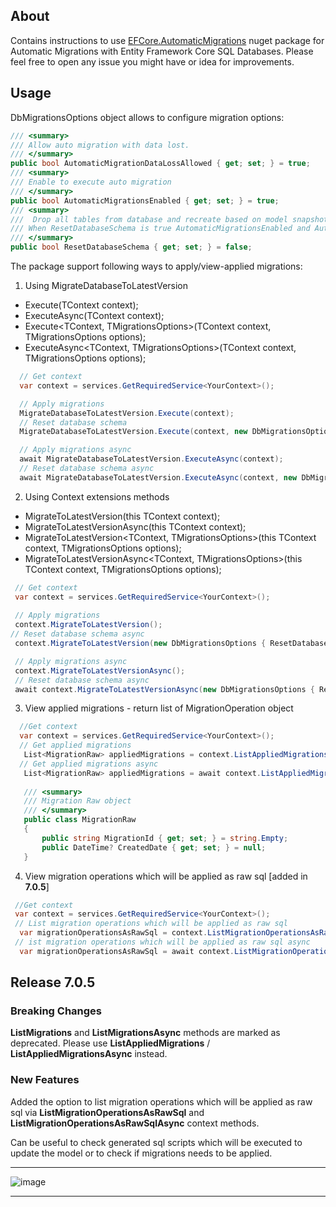 <!-- GETTING STARTED -->
## About

Contains instructions to use [EFCore.AutomaticMigrations](https://www.nuget.org/packages/EFCore.AutomaticMigrations/) nuget package for Automatic Migrations with Entity Framework Core SQL Databases. Please feel free to open any issue you might have or idea for improvements.

<!-- USAGE EXAMPLES -->
## Usage

DbMigrationsOptions object allows to configure migration options:
  ```cs
/// <summary>
/// Allow auto migration with data lost. 
/// </summary>
public bool AutomaticMigrationDataLossAllowed { get; set; } = true;
/// <summary>
/// Enable to execute auto migration
/// </summary>
public bool AutomaticMigrationsEnabled { get; set; } = true;
/// <summary>
///  Drop all tables from database and recreate based on model snapshot. Useful in scenarios when the data is transient and can be dropped when the schema changes. For example during prototyping, in tests, or for local caches
/// When ResetDatabaseSchema is true AutomaticMigrationsEnabled and AutomaticMigrationDataLossAllowed are set to true
/// </summary>
public bool ResetDatabaseSchema { get; set; } = false;
  ``` 
The package support following ways to apply/view-applied migrations:

1. Using MigrateDatabaseToLatestVersion

* Execute<TContext>(TContext context);
* ExecuteAsync<TContext>(TContext context);
* Execute<TContext, TMigrationsOptions>(TContext context, TMigrationsOptions options);
* ExecuteAsync<TContext, TMigrationsOptions>(TContext context, TMigrationsOptions options);

 ```cs
   // Get context
   var context = services.GetRequiredService<YourContext>();  

   // Apply migrations
   MigrateDatabaseToLatestVersion.Execute(context);
   // Reset database schema
   MigrateDatabaseToLatestVersion.Execute(context, new DbMigrationsOptions { ResetDatabaseSchema = true });

   // Apply migrations async
   await MigrateDatabaseToLatestVersion.ExecuteAsync(context);
   // Reset database schema async
   await MigrateDatabaseToLatestVersion.ExecuteAsync(context, new DbMigrationsOptions { ResetDatabaseSchema = true });
 ``` 

2. Using Context extensions methods

* MigrateToLatestVersion<TContext>(this TContext context);
* MigrateToLatestVersionAsync<TContext>(this TContext context);
* MigrateToLatestVersion<TContext, TMigrationsOptions>(this TContext context, TMigrationsOptions options);
* MigrateToLatestVersionAsync<TContext, TMigrationsOptions>(this TContext context, TMigrationsOptions options);
 
 
 ```cs
  // Get context
  var context = services.GetRequiredService<YourContext>();
  
  // Apply migrations
  context.MigrateToLatestVersion();
 // Reset database schema async
  context.MigrateToLatestVersion(new DbMigrationsOptions { ResetDatabaseSchema = true });

  // Apply migrations async
  context.MigrateToLatestVersionAsync();
  // Reset database schema async
  await context.MigrateToLatestVersionAsync(new DbMigrationsOptions { ResetDatabaseSchema = true });
  ``` 
3. View applied migrations - return list of MigrationOperation object
 ```cs
   //Get context
   var context = services.GetRequiredService<YourContext>();
   // Get applied migrations
    List<MigrationRaw> appliedMigrations = context.ListAppliedMigrations();
   // Get applied migrations async
    List<MigrationRaw> appliedMigrations = await context.ListAppliedMigrationsAsync();
   
    /// <summary>
    /// Migration Raw object
    /// </summary>
    public class MigrationRaw
    {
        public string MigrationId { get; set; } = string.Empty;
        public DateTime? CreatedDate { get; set; } = null;
    }
  ``` 
  4. View migration operations which will be applied as raw sql [added in **7.0.5**]
  ```cs
   //Get context
   var context = services.GetRequiredService<YourContext>();
   // List migration operations which will be applied as raw sql
    var migrationOperationsAsRawSql = context.ListMigrationOperationsAsRawSql();
   // ist migration operations which will be applied as raw sql async
    var migrationOperationsAsRawSql = await context.ListMigrationOperationsAsRawSqlAsync();
  ``` 
  
## Release 7.0.5

### Breaking Changes
 **ListMigrations** and **ListMigrationsAsync** methods are marked as deprecated. Please use **ListAppliedMigrations** / **ListAppliedMigrationsAsync** instead.

### New Features
 Added the option to list migration operations which will be applied as raw sql via **ListMigrationOperationsAsRawSql** and **ListMigrationOperationsAsRawSqlAsync** context methods.
 
 Can be useful to check generated sql scripts which will be executed to update the model or to check if migrations needs to be applied.
 
 ---

 ![image](https://user-images.githubusercontent.com/9897204/231458299-2569013e-0b14-4799-b922-1719278c269b.png)

 ---

 
 
